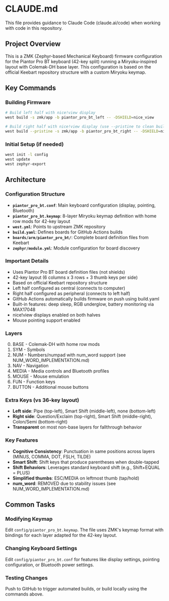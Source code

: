 # CLAUDE.md

This file provides guidance to Claude Code (claude.ai/code) when working with code in this repository.

## Project Overview

This is a ZMK (Zephyr-based Mechanical Keyboard) firmware configuration for the Piantor Pro BT keyboard (42-key split) running a Miryoku-inspired layout with Colemak-DH base layer. This configuration is based on the official Keebart repository structure with a custom Miryoku keymap.

## Key Commands

### Building Firmware
```bash
# Build left half with nice!view display
west build -s zmk/app -b piantor_pro_bt_left -- -DSHIELD=nice_view

# Build right half with nice!view display (use --pristine to clean build)
west build --pristine -s zmk/app -b piantor_pro_bt_right -- -DSHIELD=nice_view
```

### Initial Setup (if needed)
```bash
west init -l config
west update
west zephyr-export
```

## Architecture

### Configuration Structure
- **`piantor_pro_bt.conf`**: Main keyboard configuration (display, pointing, Bluetooth)
- **`piantor_pro_bt.keymap`**: 8-layer Miryoku keymap definition with home row mods for 42-key layout
- **`west.yml`**: Points to upstream ZMK repository
- **`build.yaml`**: Defines boards for GitHub Actions builds
- **`boards/arm/piantor_pro_bt/`**: Complete board definition files from Keebart
- **`zephyr/module.yml`**: Module configuration for board discovery

### Important Details
- Uses Piantor Pro BT board definition files (not shields)
- 42-key layout (6 columns x 3 rows + 3 thumb keys per side)
- Based on official Keebart repository structure
- Left half configured as central (connects to computer)
- Right half configured as peripheral (connects to left half)
- GitHub Actions automatically builds firmware on push using build.yaml
- Built-in features: deep sleep, RGB underglow, battery monitoring via MAX17048
- nice!view displays enabled on both halves
- Mouse pointing support enabled

### Layers
0. BASE - Colemak-DH with home row mods
1. SYM - Symbols
2. NUM - Numbers/numpad with num_word support (see NUM_WORD_IMPLEMENTATION.md)
3. NAV - Navigation
4. MEDIA - Media controls and Bluetooth profiles
5. MOUSE - Mouse emulation
6. FUN - Function keys
7. BUTTON - Additional mouse buttons

### Extra Keys (vs 36-key layout)
- **Left side**: Pipe (top-left), Smart Shift (middle-left), none (bottom-left)
- **Right side**: Question/Exclaim (top-right), Smart Shift (middle-right), Colon/Semi (bottom-right)
- **Transparent** on most non-base layers for fallthrough behavior

### Key Features
- **Cognitive Consistency**: Punctuation in same positions across layers (MINUS, COMMA, DOT, FSLH, TILDE)
- **Smart Shift**: Shift keys that produce parentheses when double-tapped
- **Shift Behaviors**: Leverages standard keyboard shift (e.g., Shift+EQUAL = PLUS)
- **Simplified thumbs**: ESC/MEDIA on leftmost thumb (tap/hold)
- **num_word**: REMOVED due to stability issues (see NUM_WORD_IMPLEMENTATION.md)

## Common Tasks

### Modifying Keymap
Edit `config/piantor_pro_bt.keymap`. The file uses ZMK's keymap format with bindings for each layer adapted for the 42-key layout.

### Changing Keyboard Settings
Edit `config/piantor_pro_bt.conf` for features like display settings, pointing configuration, or Bluetooth power settings.

### Testing Changes
Push to GitHub to trigger automated builds, or build locally using the commands above.